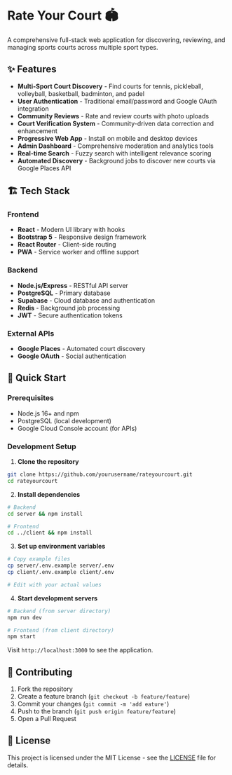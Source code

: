 # Rate Your Court 🏟️
A comprehensive full-stack web application for discovering, reviewing, and managing sports courts across multiple sport types.

## ✨ Features

- **Multi-Sport Court Discovery** - Find courts for tennis, pickleball, volleyball, basketball, badminton, and padel
- **User Authentication** - Traditional email/password and Google OAuth integration
- **Community Reviews** - Rate and review courts with photo uploads
- **Court Verification System** - Community-driven data correction and enhancement
- **Progressive Web App** - Install on mobile and desktop devices
- **Admin Dashboard** - Comprehensive moderation and analytics tools
- **Real-time Search** - Fuzzy search with intelligent relevance scoring
- **Automated Discovery** - Background jobs to discover new courts via Google Places API

## 🏗️ Tech Stack

### Frontend
- **React** - Modern UI library with hooks
- **Bootstrap 5** - Responsive design framework
- **React Router** - Client-side routing
- **PWA** - Service worker and offline support

### Backend
- **Node.js/Express** - RESTful API server
- **PostgreSQL** - Primary database
- **Supabase** - Cloud database and authentication
- **Redis** - Background job processing
- **JWT** - Secure authentication tokens

### External APIs
- **Google Places** - Automated court discovery
- **Google OAuth** - Social authentication

## 🚀 Quick Start

### Prerequisites
- Node.js 16+ and npm
- PostgreSQL (local development)
- Google Cloud Console account (for APIs)

### Development Setup

1. **Clone the repository**
```bash
git clone https://github.com/yourusername/rateyourcourt.git
cd rateyourcourt
```

2. **Install dependencies**
```bash
# Backend
cd server && npm install

# Frontend
cd ../client && npm install
```

3. **Set up environment variables**
```bash
# Copy example files
cp server/.env.example server/.env
cp client/.env.example client/.env

# Edit with your actual values
```

4. **Start development servers**
```bash
# Backend (from server directory)
npm run dev

# Frontend (from client directory)  
npm start
```

Visit `http://localhost:3000` to see the application.

## 🤝 Contributing

1. Fork the repository
2. Create a feature branch (`git checkout -b feature/feature`)
3. Commit your changes (`git commit -m 'add eature'`)
4. Push to the branch (`git push origin feature/feature`)
5. Open a Pull Request

## 📄 License

This project is licensed under the MIT License - see the [LICENSE](LICENSE) file for details.
